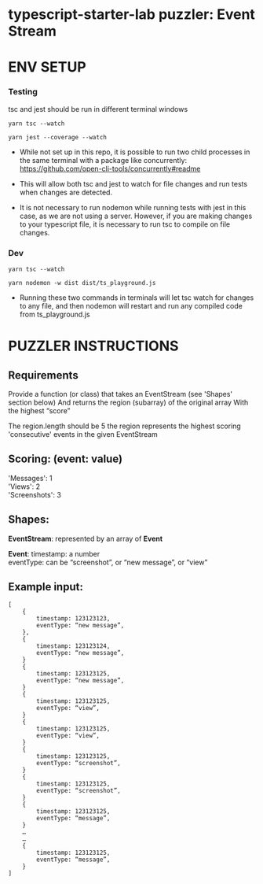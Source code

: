 # typescript-starter-lab puzzler: Event Stream
# ENV SETUP
### Testing
tsc and jest should be run in different terminal windows
```T1
yarn tsc --watch
```
```T2
yarn jest --coverage --watch
```
* While not set up in this repo, it is possible to run two child processes in the same terminal with a package like concurrently: https://github.com/open-cli-tools/concurrently#readme

* This will allow both tsc and jest to watch for file changes and run tests when changes are detected.

* It is not necessary to run nodemon while running tests with jest in this case, as we are not using a server. However, if you are making changes to your typescript file, it is necessary to run tsc to compile on file changes.
### Dev
```T1
yarn tsc --watch
```
```T2
yarn nodemon -w dist dist/ts_playground.js
```
* Running these two commands in terminals will let tsc watch for changes to any file, and then nodemon will restart and run any compiled code from ts_playground.js

# PUZZLER INSTRUCTIONS

## Requirements

Provide a function (or class) that takes an EventStream (see 'Shapes' section below)
And returns the region (subarray) of the original array
With the highest “score”

The region.length should be 5
the region represents the highest scoring 'consecutive' events in the given EventStream

## Scoring: (event: value)
 
'Messages': 1 </br>
'Views': 2 </br>
'Screenshots': 3 </br>

## Shapes:
__EventStream__: represented by an array of __Event__

__Event__:
	timestamp: a number </br>
	eventType: can be “screenshot”, or “new message”, or “view”

## Example input:

```
[
	{
		timestamp: 123123123,
		eventType: “new message”,
	},
	{
		timestamp: 123123124,
		eventType: “new message”,
	}
	{
		timestamp: 123123125,
		eventType: “new message”,
	}
	{
		timestamp: 123123125,
		eventType: “view”,
	}
	{
		timestamp: 123123125,
		eventType: “view”,
	}
	{
		timestamp: 123123125,
		eventType: “screenshot”,
	}
	{
		timestamp: 123123125,
		eventType: “screenshot”,
	}
	{
		timestamp: 123123125,
		eventType: “message”,
	}
	…
	…
	{
		timestamp: 123123125,
		eventType: “message”,
	}
]
```
